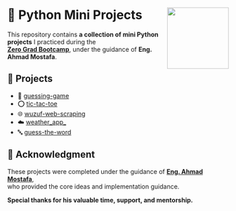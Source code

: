 # 🐍 Python Mini Projects <img src="https://media4.giphy.com/media/v1.Y2lkPTc5MGI3NjExMW8wc296M21yYTRuaGprbDBvZ2k0ZHhreHZxeG05Y3Q2NGg3M3NyMCZlcD12MV9pbnRlcm5hbF9naWZfYnlfaWQmY3Q9Zw/2vnId4IaAjIGZd2EWC/giphy.gif" width="140" align="right">

This repository contains **a collection of mini Python projects** I practiced during the  
[**Zero Grad Bootcamp**](https://www.zero-grad.com/), under the guidance of **Eng. Ahmad Mostafa**.

## 📂 Projects
- 📄 [guessing-game](./guessing-game)
- ⭕ [tic-tac-toe](./tic-tac-toe)
- 🌐 [wuzuf-web-scraping](./wuzuf-web-scraping)
- ☁️ [weather_app_](./weather_app_)
- 🔤 [guess-the-word](./guess-the-word)

## 📜 Acknowledgment  

These projects were completed under the guidance of [**Eng. Ahmad Mostafa**](https://www.linkedin.com/in/ahmadmmostafa/),  
who provided the core ideas and implementation guidance.  

**Special thanks for his valuable time, support, and mentorship.**
